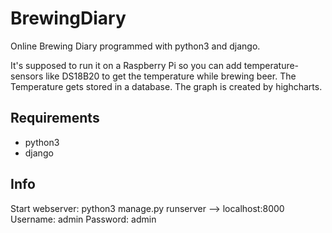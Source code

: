 # BrewingDiary
Online Brewing Diary programmed with python3 and django.

It's supposed to run it on a Raspberry Pi so you can add temperature-sensors like DS18B20 to get the temperature while brewing beer. The Temperature gets stored in a database. The graph is created by highcharts.

## Requirements
* python3
* django

## Info
Start webserver: python3 manage.py runserver
--> localhost:8000
Username: admin
Password: admin
